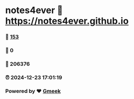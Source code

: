 # notes4ever :link: https://notes4ever.github.io 
### :page_facing_up: [153](https://notes4ever.github.io/tag.html) 
### :speech_balloon: 0 
### :hibiscus: 206376 
### :alarm_clock: 2024-12-23 17:01:19 
### Powered by :heart: [Gmeek](https://github.com/Meekdai/Gmeek)
